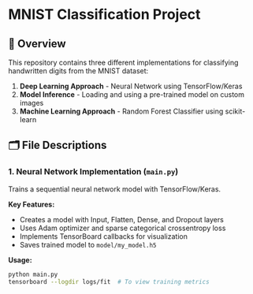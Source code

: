 # MNIST Classification Project

## 📌 Overview
This repository contains three different implementations for classifying handwritten digits from the MNIST dataset:

1. **Deep Learning Approach** - Neural Network using TensorFlow/Keras
2. **Model Inference** - Loading and using a pre-trained model on custom images
3. **Machine Learning Approach** - Random Forest Classifier using scikit-learn

## 🗂️ File Descriptions

### 1. Neural Network Implementation (`main.py`)
Trains a sequential neural network model with TensorFlow/Keras.

**Key Features:**
- Creates a model with Input, Flatten, Dense, and Dropout layers
- Uses Adam optimizer and sparse categorical crossentropy loss
- Implements TensorBoard callbacks for visualization
- Saves trained model to `model/my_model.h5`

**Usage:**
```bash
python main.py
tensorboard --logdir logs/fit  # To view training metrics
